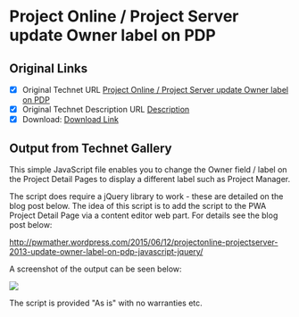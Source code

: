 # Project Online / Project Server update Owner label on PDP

## Original Links

- [x] Original Technet URL [Project Online / Project Server update Owner label on PDP](https://gallery.technet.microsoft.com/Online-Server-update-Owner-7ef2671a)
- [x] Original Technet Description URL [Description](https://gallery.technet.microsoft.com/Online-Server-update-Owner-7ef2671a/description)
- [x] Download: [Download Link](Download\ChangeCustomFieldDisplayLabelonPDP.js)

## Output from Technet Gallery

This simple JavaScript file enables you to change the Owner field / label on the Project Detail Pages to display a different label such as Project Manager.

The script does require a jQuery library to work - these are detailed on the blog post below. The idea of this script is to add the script to the PWA Project Detail Page via a content editor web part. For details see the blog post below:

http://pwmather.wordpress.com/2015/06/12/projectonline-projectserver-2013-update-owner-label-on-pdp-javascript-jquery/

A screenshot of the output can be seen below:

![](Images\ownerchange.png)

The script is provided "As is" with no warranties etc.

